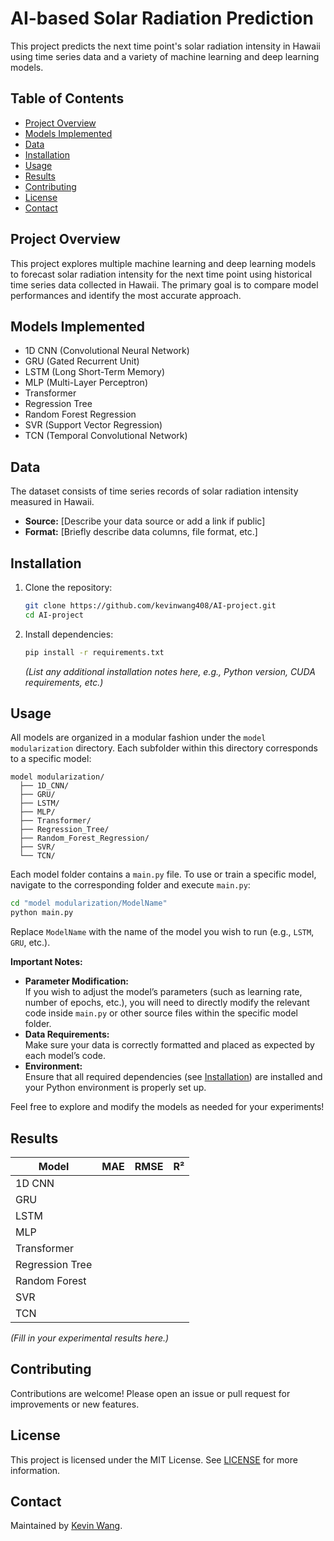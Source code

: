 # AI-based Solar Radiation Prediction

This project predicts the next time point's solar radiation intensity in Hawaii using time series data and a variety of machine learning and deep learning models.

## Table of Contents

- [Project Overview](#project-overview)
- [Models Implemented](#models-implemented)
- [Data](#data)
- [Installation](#installation)
- [Usage](#usage)
- [Results](#results)
- [Contributing](#contributing)
- [License](#license)
- [Contact](#contact)

## Project Overview

This project explores multiple machine learning and deep learning models to forecast solar radiation intensity for the next time point using historical time series data collected in Hawaii. The primary goal is to compare model performances and identify the most accurate approach.

## Models Implemented

- 1D CNN (Convolutional Neural Network)
- GRU (Gated Recurrent Unit)
- LSTM (Long Short-Term Memory)
- MLP (Multi-Layer Perceptron)
- Transformer
- Regression Tree
- Random Forest Regression
- SVR (Support Vector Regression)
- TCN (Temporal Convolutional Network)

## Data

The dataset consists of time series records of solar radiation intensity measured in Hawaii.

- **Source:** [Describe your data source or add a link if public]
- **Format:** [Briefly describe data columns, file format, etc.]

## Installation

1. Clone the repository:
    ```bash
    git clone https://github.com/kevinwang408/AI-project.git
    cd AI-project
    ```

2. Install dependencies:
    ```bash
    pip install -r requirements.txt
    ```
    *(List any additional installation notes here, e.g., Python version, CUDA requirements, etc.)*

## Usage

All models are organized in a modular fashion under the `model modularization` directory. Each subfolder within this directory corresponds to a specific model:

```
model modularization/
  ├── 1D_CNN/
  ├── GRU/
  ├── LSTM/
  ├── MLP/
  ├── Transformer/
  ├── Regression_Tree/
  ├── Random_Forest_Regression/
  ├── SVR/
  └── TCN/
```

Each model folder contains a `main.py` file. To use or train a specific model, navigate to the corresponding folder and execute `main.py`:

```bash
cd "model modularization/ModelName"
python main.py
```
Replace `ModelName` with the name of the model you wish to run (e.g., `LSTM`, `GRU`, etc.).

**Important Notes:**
- **Parameter Modification:**  
  If you wish to adjust the model’s parameters (such as learning rate, number of epochs, etc.), you will need to directly modify the relevant code inside `main.py` or other source files within the specific model folder.
- **Data Requirements:**  
  Make sure your data is correctly formatted and placed as expected by each model’s code.
- **Environment:**  
  Ensure that all required dependencies (see [Installation](#installation)) are installed and your Python environment is properly set up.

Feel free to explore and modify the models as needed for your experiments!

## Results

| Model       | MAE   | RMSE  | R²    |
|-------------|-------|-------|-------|
| 1D CNN      |       |       |       |
| GRU         |       |       |       |
| LSTM        |       |       |       |
| MLP         |       |       |       |
| Transformer |       |       |       |
| Regression Tree |   |       |       |
| Random Forest |     |       |       |
| SVR         |       |       |       |
| TCN         |       |       |       |

*(Fill in your experimental results here.)*

## Contributing

Contributions are welcome! Please open an issue or pull request for improvements or new features.

## License

This project is licensed under the MIT License. See [LICENSE](LICENSE) for more information.

## Contact

Maintained by [Kevin Wang](mailto:your.email@example.com).